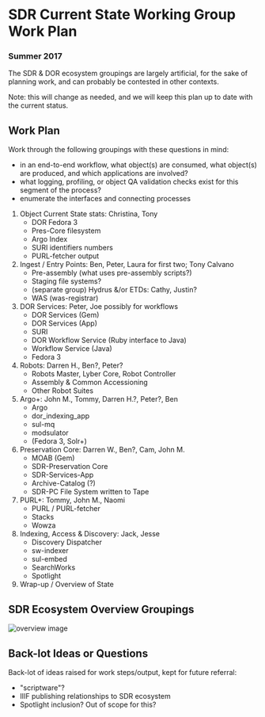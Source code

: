 # SDR Current State Working Group Work Plan
### Summer 2017

The SDR & DOR ecosystem groupings are largely artificial, for the sake of planning work, and can probably be contested in other contexts.

Note: this will change as needed, and we will keep this plan up to date with the current status.

## Work Plan

Work through the following groupings with these questions in mind:
- in an end-to-end workflow, what object(s) are consumed, what object(s) are produced, and which applications are involved?
- what logging, profiling, or object QA validation checks exist for this segment of the process?
- enumerate the interfaces and connecting processes

1. Object Current State stats: Christina, Tony
    * DOR Fedora 3
    * Pres-Core filesystem
    * Argo Index
    * SURI identifiers numbers
    * PURL-fetcher output
2. Ingest / Entry Points: Ben, Peter, Laura for first two; Tony Calvano
    * Pre-assembly (what uses pre-assembly scripts?)
    * Staging file systems?
    * (separate group) Hydrus &/or ETDs: Cathy, Justin?
    * WAS (was-registrar)
3. DOR Services: Peter, Joe possibly for workflows
    * DOR Services (Gem)
    * DOR Services (App)
    * SURI
    * DOR Workflow Service (Ruby interface to Java)
    * Workflow Service (Java)
    * Fedora 3
4. Robots: Darren H., Ben?, Peter?
    * Robots Master, Lyber Core, Robot Controller
    * Assembly & Common Accessioning
    * Other Robot Suites
5. Argo+: John M., Tommy, Darren H.?, Peter?, Ben
    * Argo
    * dor_indexing_app
    * sul-mq
    * modsulator
    * (Fedora 3, Solr+)
6. Preservation Core: Darren W., Ben?, Cam, John M. 
    * MOAB (Gem)
    * SDR-Preservation Core
    * SDR-Services-App
    * Archive-Catalog (?)
    * SDR-PC File System written to Tape
7. PURL+: Tommy, John M., Naomi
    * PURL / PURL-fetcher
    * Stacks
    * Wowza
7. Indexing, Access & Discovery: Jack, Jesse
    * Discovery Dispatcher
    * sw-indexer
    * sul-embed
    * SearchWorks
    * Spotlight
8. Wrap-up / Overview of State

## SDR Ecosystem Overview Groupings

![overview image](https://docs.google.com/drawings/d/1qMBtEHv2pnka2kPd5IB9m03nG24Sq4orxyQWbpJdgyI/pub?w=1440&h=1080)

## Back-lot Ideas or Questions

Back-lot of ideas raised for work steps/output, kept for future referral:

- "scriptware"?
- IIIF publishing relationships to SDR ecosystem
- Spotlight inclusion? Out of scope for this?
